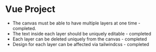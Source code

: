 # Vue Project

- The canvas must be able to have multiple layers at one time - completed.
- The text inside each layer should be uniquely editable - completed
- Each layer can be deleted uniquely from the canvas - completed
- Design for each layer can be affected via tailwindcss - completed
 
